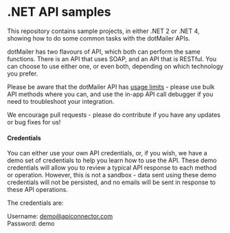 .NET API samples
=========

This repository contains sample projects, in either .NET 2 or .NET 4, showing how to do some common tasks with the dotMailer APIs.

dotMailer has two flavours of API, which both can perform the same functions. There is an API that uses SOAP, and an API that is RESTful. You can choose to use either one, or even both, depending on which technology you prefer. 

Please be aware that the dotMailer API has [usage limits](http://api.dotmailer.com/) - please use bulk API methods where you can, and use the in-app API call debugger if you need to troubleshoot your integration.

We encourage pull requests - please do contribute if you have any updates or bug fixes for us!

#### Credentials

You can either use your own API credentials, or, if you wish, we have a demo set of credentials to help you learn how to use the API. These demo credentials will allow you to review a typical API response to each method or operation. However, this is not a sandbox - data sent using these demo credentials will not be persisted, and no emails will be sent in response to these API operations.

The credentials are:

Username: demo@apiconnector.com  
Password: demo

